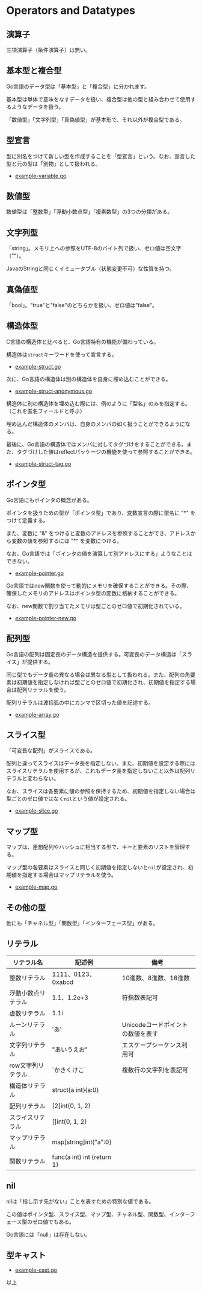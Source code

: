 # Operators and Datatypes

## 演算子

三項演算子（条件演算子）は無い。

## 基本型と複合型

Go言語のデータ型は「基本型」と「複合型」に分かれます。

基本型は単体で意味をなすデータを扱い、複合型は他の型と組み合わせて使用するようなデータを扱う。

「数値型」「文字列型」「真偽値型」が基本形で、それ以外が複合型である。

## 型宣言

型に別名をつけて新しい型を作成することを「型宣言」という。なお、宣言した型と元の型は「別物」として扱われる。

- [example-variable.go](./example-variable.go)

## 数値型

数値型は「整数型」「浮動小数点型」「複素数型」の3つの分類がある。

## 文字列型

「string」。メモリ上への参照をUTF-8のバイト列で扱い、ゼロ値は空文字（""）。

JavaのStringと同じくイミュータブル（状態変更不可）な性質を持つ。

## 真偽値型

「bool」。"true"と"false"のどちらかを扱い、ゼロ値は"false"。

## 構造体型

C言語の構造体と比べると、Go言語特有の機能が備わっている。

構造体は`struct`キーワードを使って宣言する。

- [example-struct.go](./example-struct.go)

次に、Go言語の構造体は別の構造体を自身に埋め込むことができる。

- [example-struct-anonymous.go](./example-struct-anonymous.go)

構造体に別の構造体を埋め込む際には、例のように「型名」のみを指定する。（これを匿名フィールドと呼ぶ）

埋め込んだ構造体のメンバは、自身のメンバの如く扱うことができるようになる。

最後に、Go言語の構造体ではメンバに対してタグづけをすることができる。また、タグづけした値はreflectパッケージの機能を使って参照することができる。

- [example-struct-tag.go](./example-struct-tag.go)

## ポインタ型

Go言語にもポインタの概念がある。

ポインタを扱うための型が「ポインタ型」であり、変数宣言の際に型名に "*" をつけて定義する。

また、変数に "&" をつけると変数のアドレスを参照することができ、アドレスから変数の値を参照するには "*" を変数につける。

なお、Go言語では「ポインタの値を演算して別アドレスにする」ようなことはできない。

- [example-pointer.go](./example-pointer.go)

Go言語ではnew関数を使って動的にメモリを確保することができる。その際、確保したメモリのアドレスはポインタ型の変数に格納することができる。

なお、new関数で割り当てたメモリは型ごとのゼロ値で初期化されている。

- [example-pointer-new.go](./example-pointer-new.go)

## 配列型

Go言語の配列は固定長のデータ構造を提供する。可変長のデータ構造は「スライス」が提供する。

同じ型でもデータ長の異なる場合は異なる型として扱われる。また、配列の角要素は初期値を指定しなければ型ごとのゼロ値で初期化され、初期値を指定する場合は配列リテラルを使う。

配列リテラルは波括弧の中にカンマで区切った値を記述する。

- [example-array.go](./example-array.go)

## スライス型

「可変長な配列」がスライスである。

配列と違ってスライスはデータ長を指定しない。また、初期値を設定する際にはスライスリテラルを使用するが、これもデータ長を指定しないこと以外は配列リテラルと変わらない。

なお、スライスは各要素に値の参照を保持するため、初期値を指定しない場合は型ごとのゼロ値ではなく`nil`という値が設定される。

- [example-slice.go](./example-slice.go)

## マップ型

マップは、連想配列やハッシュに相当する型で、キーと要素のリストを管理する。

マップ型の各要素はスライスと同じく初期値を指定しないと`nil`が設定され、初期値を指定する場合はマップリテラルを使う。

- [example-map.go](./example-map.go)

## その他の型

他にも「チャネル型」「関数型」「インターフェース型」がある。

## リテラル

| リテラル名         | 記述例                     | 備考                    |
|----------------|----------------------------|-------------------------|
| 整数リテラル       | 1111、0123、0xabcd           | 10進数、8進数、16進数     |
| 浮動小数点リテラル | 1.1、1.2e+3                 | 符指数表記可            |
| 虚数リテラル       | 1.1i                       |                         |
| ルーンリテラル        | 'あ'                        | Unicodeコードポイントの数値を表す |
| 文字列リテラル     | "あいうえお"                    | エスケープシーケンス利用可        |
| row文字列リテラル  | \`かきくけこ`                   | 複数行の文字列を表記可    |
| 構造体リテラル     | struct{a int}{a:0}         |                         |
| 配列リテラル       | [2]int{0, 1, 2}            |                         |
| スライスリテラル       | []int{0, 1, 2}             |                         |
| マップリテラル        | map[string]int{"a":0}      |                         |
| 関数リテラル       | func(a int) int {return 1} |                         |

## nil

nilは「指し示す先がない」ことを表すための特別な値である。

この値はポインタ型、スライス型、マップ型、チャネル型、関数型、インターフェース型のゼロ値でもある。

Go言語には「null」は存在しない。

## 型キャスト

- [example-cast.go](./example-cast.go)

以上
